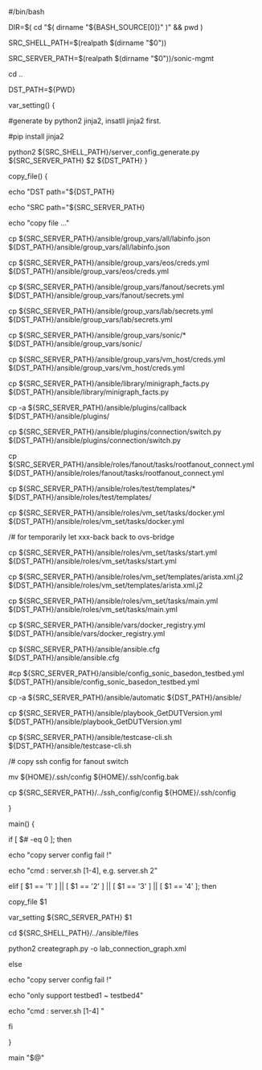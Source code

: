 #/bin/bash

DIR=$( cd "$( dirname "${BASH_SOURCE[0]}" )" && pwd )

SRC_SHELL_PATH=$(realpath $(dirname "$0"))

SRC_SERVER_PATH=$(realpath $(dirname "$0"))/sonic-mgmt

cd ..

DST_PATH=${PWD}

var_setting() {

   #generate by python2 jinja2, insatll jinja2 first.
    
   #pip install jinja2

   python2 ${SRC_SHELL_PATH}/server_config_generate.py ${SRC_SERVER_PATH} $2 ${DST_PATH}
}

copy_file() {

   echo "DST path="${DST_PATH}
    
   echo "SRC path="${SRC_SERVER_PATH}
    
   echo "copy file ..."

   cp ${SRC_SERVER_PATH}/ansible/group_vars/all/labinfo.json ${DST_PATH}/ansible/group_vars/all/labinfo.json
   
   cp ${SRC_SERVER_PATH}/ansible/group_vars/eos/creds.yml ${DST_PATH}/ansible/group_vars/eos/creds.yml
   
   cp ${SRC_SERVER_PATH}/ansible/group_vars/fanout/secrets.yml ${DST_PATH}/ansible/group_vars/fanout/secrets.yml
   
   cp ${SRC_SERVER_PATH}/ansible/group_vars/lab/secrets.yml ${DST_PATH}/ansible/group_vars/lab/secrets.yml
    
   cp ${SRC_SERVER_PATH}/ansible/group_vars/sonic/* ${DST_PATH}/ansible/group_vars/sonic/
    
   cp ${SRC_SERVER_PATH}/ansible/group_vars/vm_host/creds.yml ${DST_PATH}/ansible/group_vars/vm_host/creds.yml
    
   cp ${SRC_SERVER_PATH}/ansible/library/minigraph_facts.py ${DST_PATH}/ansible/library/minigraph_facts.py
   
   cp -a ${SRC_SERVER_PATH}/ansible/plugins/callback ${DST_PATH}/ansible/plugins/    
   
   cp ${SRC_SERVER_PATH}/ansible/plugins/connection/switch.py ${DST_PATH}/ansible/plugins/connection/switch.py
   
   cp ${SRC_SERVER_PATH}/ansible/roles/fanout/tasks/rootfanout_connect.yml ${DST_PATH}/ansible/roles/fanout/tasks/rootfanout_connect.yml
   
   cp ${SRC_SERVER_PATH}/ansible/roles/test/templates/* ${DST_PATH}/ansible/roles/test/templates/
   
   cp ${SRC_SERVER_PATH}/ansible/roles/vm_set/tasks/docker.yml ${DST_PATH}/ansible/roles/vm_set/tasks/docker.yml
    
   /# for temporarily let xxx-back back to ovs-bridge
   
   cp ${SRC_SERVER_PATH}/ansible/roles/vm_set/tasks/start.yml ${DST_PATH}/ansible/roles/vm_set/tasks/start.yml
   
   cp ${SRC_SERVER_PATH}/ansible/roles/vm_set/templates/arista.xml.j2 ${DST_PATH}/ansible/roles/vm_set/templates/arista.xml.j2
    
   cp ${SRC_SERVER_PATH}/ansible/roles/vm_set/tasks/main.yml ${DST_PATH}/ansible/roles/vm_set/tasks/main.yml
    
   cp ${SRC_SERVER_PATH}/ansible/vars/docker_registry.yml ${DST_PATH}/ansible/vars/docker_registry.yml

   cp ${SRC_SERVER_PATH}/ansible/ansible.cfg ${DST_PATH}/ansible/ansible.cfg
   
   #cp ${SRC_SERVER_PATH}/ansible/config_sonic_basedon_testbed.yml ${DST_PATH}/ansible/config_sonic_basedon_testbed.yml
   
   cp -a ${SRC_SERVER_PATH}/ansible/automatic ${DST_PATH}/ansible/
   
   cp ${SRC_SERVER_PATH}/ansible/playbook_GetDUTVersion.yml ${DST_PATH}/ansible/playbook_GetDUTVersion.yml
   
   cp ${SRC_SERVER_PATH}/ansible/testcase-cli.sh ${DST_PATH}/ansible/testcase-cli.sh

   /# copy ssh config for fanout switch
    
   mv ${HOME}/.ssh/config ${HOME}/.ssh/config.bak
    
   cp ${SRC_SERVER_PATH}/../ssh_config/config ${HOME}/.ssh/config

}


main() {

if [ $# -eq 0  ]; then

   echo "copy server config fail !"
    
   echo "cmd : server.sh [1-4], e.g. server.sh 2"
   
elif [ $1 == '1' ] || [  $1 == '2' ] || [  $1 == '3' ] || [  $1 == '4' ]; then

   copy_file $1
   
   var_setting ${SRC_SERVER_PATH} $1
    
   cd ${SRC_SHELL_PATH}/../ansible/files
    
   python2 creategraph.py -o lab_connection_graph.xml
    
else

   echo "copy server config fail !"
    
   echo "only support testbed1 ~ testbed4"
    
   echo "cmd : server.sh [1-4] "
   
fi

}

main "$@"
